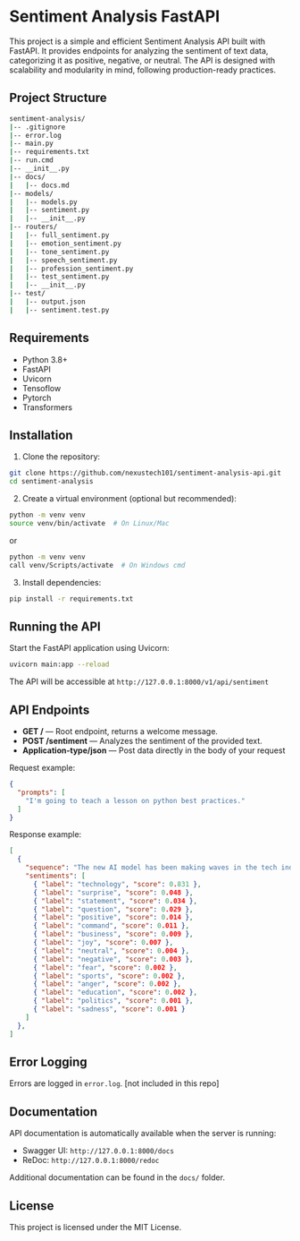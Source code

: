 # Sentiment Analysis FastAPI

This project is a simple and efficient Sentiment Analysis API built with FastAPI. It provides endpoints for analyzing the sentiment of text data, categorizing it as positive, negative, or neutral. The API is designed with scalability and modularity in mind, following production-ready practices.

## Project Structure

```bash
sentiment-analysis/
|-- .gitignore
|-- error.log
|-- main.py
|-- requirements.txt
|-- run.cmd
|-- __init__.py
|-- docs/
|   |-- docs.md
|-- models/
|   |-- models.py
|   |-- sentiment.py
|   |-- __init__.py
|-- routers/
|   |-- full_sentiment.py
|   |-- emotion_sentiment.py
|   |-- tone_sentiment.py
|   |-- speech_sentiment.py
|   |-- profession_sentiment.py
|   |-- test_sentiment.py
|   |-- __init__.py
|-- test/
|   |-- output.json
|   |-- sentiment.test.py
```

## Requirements

- Python 3.8+
- FastAPI
- Uvicorn
- Tensoflow
- Pytorch
- Transformers

## Installation

1. Clone the repository:

```bash
git clone https://github.com/nexustech101/sentiment-analysis-api.git
cd sentiment-analysis
```

2. Create a virtual environment (optional but recommended):

```bash
python -m venv venv
source venv/bin/activate  # On Linux/Mac
```

or

```bash
python -m venv venv
call venv/Scripts/activate  # On Windows cmd
```

3. Install dependencies:

```bash
pip install -r requirements.txt
```

## Running the API

Start the FastAPI application using Uvicorn:

```bash
uvicorn main:app --reload
```

The API will be accessible at `http://127.0.0.1:8000/v1/api/sentiment`

## API Endpoints

- **GET /** — Root endpoint, returns a welcome message.
- **POST /sentiment** — Analyzes the sentiment of the provided text.
- **Application-type/json** — Post data directly in the body of your request

Request example:

```json
{
  "prompts": [
    "I'm going to teach a lesson on python best practices."
  ]
}
```

Response example:

```json
[
  {
    "sequence": "The new AI model has been making waves in the tech industry.",
    "sentiments": [
      { "label": "technology", "score": 0.831 },
      { "label": "surprise", "score": 0.048 },
      { "label": "statement", "score": 0.034 },
      { "label": "question", "score": 0.029 },
      { "label": "positive", "score": 0.014 },
      { "label": "command", "score": 0.011 },
      { "label": "business", "score": 0.009 },
      { "label": "joy", "score": 0.007 },
      { "label": "neutral", "score": 0.004 },
      { "label": "negative", "score": 0.003 },
      { "label": "fear", "score": 0.002 },
      { "label": "sports", "score": 0.002 },
      { "label": "anger", "score": 0.002 },
      { "label": "education", "score": 0.002 },
      { "label": "politics", "score": 0.001 },
      { "label": "sadness", "score": 0.001 }
    ]
  },
]
```

## Error Logging

Errors are logged in `error.log`. [not included in this repo]

## Documentation

API documentation is automatically available when the server is running:

- Swagger UI: `http://127.0.0.1:8000/docs`
- ReDoc: `http://127.0.0.1:8000/redoc`

Additional documentation can be found in the `docs/` folder.

## License

This project is licensed under the MIT License.

